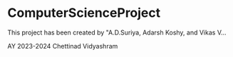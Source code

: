 # ComputerScienceProject

This project has been created by "A.D.Suriya, Adarsh Koshy, and Vikas V...




AY 2023-2024 Chettinad Vidyashram
